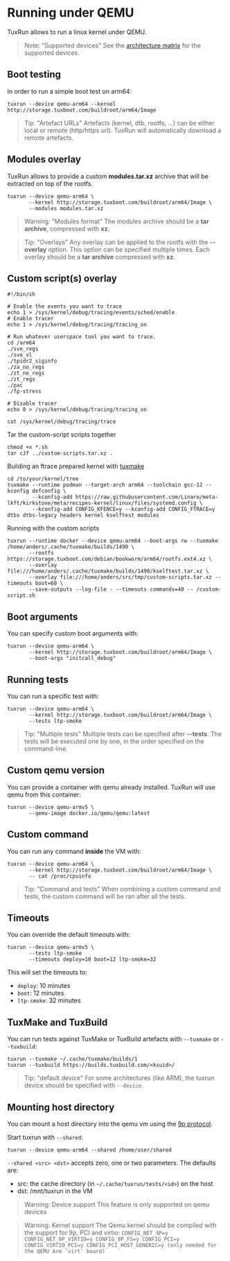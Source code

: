 # Running under QEMU

TuxRun allows to run a linux kernel under QEMU.

> Note: "Supported devices"
    See the [architecture matrix](devices.md#qemu-devices) for the supported devices.

## Boot testing

In order to run a simple boot test on arm64:

```shell
tuxrun --device qemu-arm64 --kernel http://storage.tuxboot.com/buildroot/arm64/Image
```

> Tip: "Artefact URLs"
    Artefacts (kernel, dtb, rootfs, ...) can be either local or remote
    (http/https url). TuxRun will automatically download a remote artefacts.

## Modules overlay

TuxRun allows to provide a custom **modules.tar.xz** archive that will be
extracted on top of the rootfs.

```shell
tuxrun --device qemu-arm64 \
       --kernel http://storage.tuxboot.com/buildroot/arm64/Image \
       --modules modules.tar.xz
```

> Warning: "Modules format"
    The modules archive should be a **tar archive**, compressed with **xz**.

> Tip: "Overlays"
    Any overlay can be applied to the rootfs with the **--overlay** option.
    This option can be specified multiple times. Each overlay should be a
    **tar archive** compressed with **xz**.

## Custom script(s) overlay

```shell
#!/bin/sh

# Enable the events you want to trace
echo 1 > /sys/kernel/debug/tracing/events/sched/enable
# Enable tracer
echo 1 > /sys/kernel/debug/tracing/tracing_on

# Run whatever userspace tool you want to trace.
cd /arm64
./sve_regs
./sve_vl
./tpidr2_siginfo
./za_no_regs
./zt_no_regs
./zt_regs
./pac
./fp-stress

# Disable tracer
echo 0 > /sys/kernel/debug/tracing/tracing_on

cat /sys/kernel/debug/tracing/trace
```
Tar the custom-script scripts together
```shell
chmod +x *.sh
tar cJf ../custom-scripts.tar.xz .
```

Building an ftrace prepared kernel with [tuxmake](https://tuxmake.org/)
```shell
cd /to/your/kernel/tree
tuxmake --runtime podman --target-arch arm64 --toolchain gcc-12 --kconfig defconfig \
        --kconfig-add https://raw.githubusercontent.com/Linaro/meta-lkft/kirkstone/meta/recipes-kernel/linux/files/systemd.config \
        --kconfig-add CONFIG_KFENCE=y --kconfig-add CONFIG_FTRACE=y dtbs dtbs-legacy headers kernel kselftest modules
```

Running with the custom scripts
```shell
tuxrun --runtime docker --device qemu-arm64 --boot-args rw --tuxmake /home/anders/.cache/tuxmake/builds/1490 \
       --rootfs https://storage.tuxboot.com/debian/bookworm/arm64/rootfs.ext4.xz \
       --overlay file:///home/anders/.cache/tuxmake/builds/1490/kselftest.tar.xz \
       --overlay file:///home/anders/src/tmp/custom-scripts.tar.xz --timeouts boot=60 \
       --save-outputs --log-file - --timeouts commands=40 -- /custom-script.sh
```

## Boot arguments

You can specify custom boot arguments with:

```shell
tuxrun --device qemu-arm64 \
       --kernel http://storage.tuxboot.com/buildroot/arm64/Image \
       --boot-args "initcall_debug"
```

## Running tests

You can run a specific test with:

```shell
tuxrun --device qemu-arm64 \
       --kernel http://storage.tuxboot.com/buildroot/arm64/Image \
       --tests ltp-smoke
```

> Tip: "Multiple tests"
    Multiple tests can be specified after **--tests**.
    The tests will be executed one by one, in the order specified on the command-line.

## Custom qemu version

You can provide a container with qemu already installed. TuxRun will use qemu from this container:

```shell
tuxrun --device qemu-armv5 \
       --qemu-image docker.io/qemu/qemu:latest
```

## Custom command

You can run any command **inside** the VM with:

```shell
tuxrun --device qemu-arm64 \
       --kernel http://storage.tuxboot.com/buildroot/arm64/Image \
       -- cat /proc/cpuinfo
```

> Tip: "Command and tests"
    When combining a custom command and tests, the custom command will be ran
    after all the tests.

## Timeouts

You can override the default timeouts with:

```shell
tuxrun --device qemu-armv5 \
       --tests ltp-smoke
       --timeouts deploy=10 boot=12 ltp-smoke=32
```

This will set the timeouts to:

* `deploy`: 10 minutes
* `boot`: 12 minutes
* `ltp-smoke`: 32 minutes

## TuxMake and TuxBuild

You can run tests against TuxMake or TuxBuild artefacts with `--tuxmake` or `--tuxbuild`:

```shell
tuxrun --tuxmake ~/.cache/tuxmake/builds/1
tuxrun --tuxbuild https://builds.tuxbuild.com/<ksuid>/
```

> Tip: "default device"
    For some architectures (like ARM), the tuxrun device should be specified with `--device`.

## Mounting host directory

You can mount a host directory into the qemu vm using the [9p
protocol](https://en.wikipedia.org/wiki/9P_(protocol)).

Start tuxrun with `--shared`:
```shell
tuxrun --device qemu-arm64 --shared /home/user/shared
```

`--shared <src> <dst>` accepts zero, one or two parameters. The defaults are:

* src: the cache directory (in `~/.cache/tuxrun/tests/<id>`) on the host
* dst: /mnt/tuxrun in the VM

> Warning: Device support
    This feature is only supported on qemu devices

> Warning: Kernel support
    The Qemu kernel should be compiled with the support for 9p, PCI and virtio:
    ```
    CONFIG_NET_9P=y
    CONFIG_NET_9P_VIRTIO=y
    CONFIG_9P_FS=y
    CONFIG_PCI=y
    CONFIG_VIRTIO_PCI=y
    CONFIG_PCI_HOST_GENERIC=y (only needed for the QEMU Arm 'virt' board)
    ```
